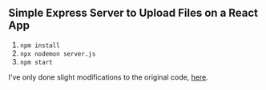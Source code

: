 ## Simple Express Server to Upload Files on a React App

1. ```npm install```
2. ```npx nodemon server.js```
3. ```npm start```

I've only done slight modifications to the original code, [here](https://github.com/bradtraversy/react_file_uploader).